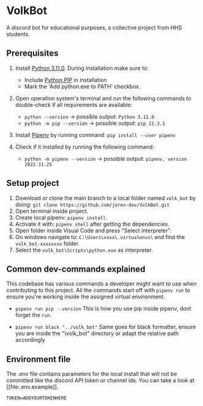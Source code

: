 # VolkBot
A discord bot for educational purposes, a collective project from HHS students.

## Prerequisites
1. Install [Python 3.11.0](https://www.python.org/downloads/). During installation make sure to:
	- Include [Python PIP](https://pip.pypa.io/en/stable/installation/) in installation
	- Mark the 'Add python.exe to PATH' checkbox.

2. Open operation system's terminal and run the following commands to double-check if all requirements are available:
    - `python --version` -> possible output: `Python 3.11.0`
    - `python -m pip --version` -> possible output: `pip 22.3.1`

3. Install [Pipenv](https://github.com/pypa/pipenv#installation) by running command: `pip install --user pipenv`

4. Check if it installed by running the following command:
    - `python -m pipenv --version` -> possible output: `pipenv, version 2022.11.25`


## Setup project
1. Download or clone the main branch to a local folder named `volk_bot` by doing: `git clone https://github.com/joren-dev/VolkBot.git`
2. Open terminal inside project.
3. Create local pipenv: `pipenv install`.
4. Activate it with: `pipenv shell` after getting the dependencies.
5. Open folder inside Visual Code and press "Select interpreter".
6. On windows navigate to: `C:\Users\xxxx\.virtualenvs\` and find the `volk_bot-xxxxxxxx` folder.
7. Select the `volk_bot\Scripts\python.exe` as interpreter.
 

 ## Common dev-commands explained
 This codebase has various commands a developer might want to use when contributing to this project. All the
 commands start off with `pipenv run` to ensure you're working inside the assigned virtual environment.


- `pipenv run pip --version`
This is how you use pip inside pipenv, dont forget the `run`.

- `pipenv run black "../volk_bot"`
Same goes for black formatter, ensure you are inside the "\volk_bot\" directory or adapt the relative path accordingly

## Environment file
The .env file contains parameters for the local install that will not be committed like the discord API token or channel ids. You can take a look at [[file:.env.example]].
```
TOKEN=ADDYOURTOKENHERE
```